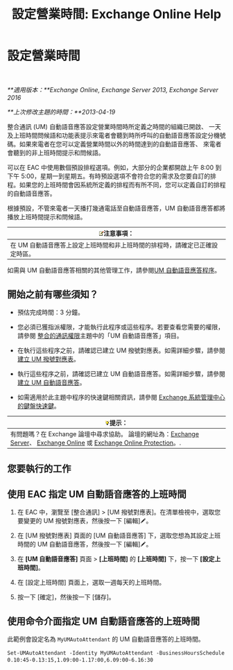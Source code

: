 ﻿---
title: '設定營業時間: Exchange Online Help'
TOCTitle: 設定營業時間
ms:assetid: 96b4be99-af94-4fa4-959a-48413387a044
ms:mtpsurl: https://technet.microsoft.com/zh-tw/library/Bb232133(v=EXCHG.150)
ms:contentKeyID: 50473821
ms.date: 05/23/2018
mtps_version: v=EXCHG.150
ms.translationtype: MT
---

# 設定營業時間

 

_**適用版本：**Exchange Online, Exchange Server 2013, Exchange Server 2016_

_**上次修改主題的時間：**2013-04-19_

整合通訊 (UM) 自動語音應答設定營業時間時所定義之時間的組織已開啟、 一天及上班時間問候語和功能表提示來電者會聽到時所呼叫的自動語音應答設定分機號碼。如果來電者在您可以定義營業時間以外的時間達到的自動語音應答、 來電者會聽到的非上班時間提示和問候語。

可以在 EAC 中使用數個預設排程選項。例如，大部分的企業都開啟上午 8:00 到下午 5:00，星期一到星期五。有時預設選項不會符合您的需求及您要自訂的排程。如果您的上班時間會因系統所定義的排程而有所不同，您可以定義自訂的排程的自動語音應答。

根據預設，不管來電者一天播打幾通電話至自動語音應答，UM 自動語音應答都將播放上班時間提示和問候語。

<table>
<thead>
<tr class="header">
<th><img src="images/Bb124558.note(EXCHG.150).gif" title="注意事項" alt="注意事項" />注意事項：</th>
</tr>
</thead>
<tbody>
<tr class="odd">
<td>在 UM 自動語音應答上設定上班時間和非上班時間的排程時，請確定已正確設定時區。</td>
</tr>
</tbody>
</table>


如需與 UM 自動語音應答相關的其他管理工作，請參閱[UM 自動語音應答程序](um-auto-attendant-procedures-exchange-2013-help.md)。

## 開始之前有哪些須知？

  - 預估完成時間：3 分鐘。

  - 您必須已獲指派權限，才能執行此程序或這些程序。若要查看您需要的權限，請參閱 [整合的通訊權限](unified-messaging-permissions-exchange-2013-help.md)主題中的「UM 自動語音應答」項目。

  - 在執行這些程序之前，請確認已建立 UM 撥號對應表。如需詳細步驟，請參閱[建立 UM 撥號對應表](create-a-um-dial-plan-exchange-2013-help.md)。

  - 執行這些程序之前，請確認已建立 UM 自動語音應答。如需詳細步驟，請參閱[建立 UM 自動語音應答](create-a-um-auto-attendant-exchange-2013-help.md)。

  - 如需適用於此主題中程序的快速鍵相關資訊，請參閱 [Exchange 系統管理中心的鍵盤快速鍵](keyboard-shortcuts-in-the-exchange-admin-center-exchange-online-protection-help.md)。

<table>
<thead>
<tr class="header">
<th><img src="images/Bb124558.tip(EXCHG.150).gif" title="提示" alt="提示" />提示：</th>
</tr>
</thead>
<tbody>
<tr class="odd">
<td>有問題嗎？在 Exchange 論壇中尋求協助。 論壇的網址為：<a href="https://go.microsoft.com/fwlink/p/?linkid=60612">Exchange Server</a>、 <a href="https://go.microsoft.com/fwlink/p/?linkid=267542">Exchange Online</a> 或 <a href="https://go.microsoft.com/fwlink/p/?linkid=285351">Exchange Online Protection</a>。.</td>
</tr>
</tbody>
</table>


## 您要執行的工作

## 使用 EAC 指定 UM 自動語音應答的上班時間

1.  在 EAC 中，瀏覽至 \[整合通訊\] \> \[UM 撥號對應表\]。在清單檢視中，選取您要變更的 UM 撥號對應表，然後按一下 \[編輯\]![編輯圖示](images/JJ218640.6f53ccb2-1f13-4c02-bea0-30690e6ea71d(EXCHG.150).gif "編輯圖示")。

2.  在 \[UM 撥號對應表\] 頁面的 \[UM 自動語音應答\] 下，選取您想為其設定上班時間的 UM 自動語音應答，然後按一下 \[編輯\]![編輯圖示](images/JJ218640.6f53ccb2-1f13-4c02-bea0-30690e6ea71d(EXCHG.150).gif "編輯圖示")。

3.  在 **\[UM 自動語音應答\]** 頁面 \> **\[上班時間\]** 的 **\[上班時間\]** 下，按一下 **\[設定上班時間\]**。

4.  在 \[設定上班時間\] 頁面上，選取一週每天的上班時間。

5.  按一下 \[確定\]，然後按一下 \[儲存\]。

## 使用命令介面指定 UM 自動語音應答的上班時間

此範例會設定名為 `MyUMAutoAttendant` 的 UM 自動語音應答的上班時間。

    Set-UMAutoAttendant -Identity MyUMAutoAttendant -BusinessHoursSchedule 0.10:45-0.13:15,1.09:00-1.17:00,6.09:00-6.16:30

